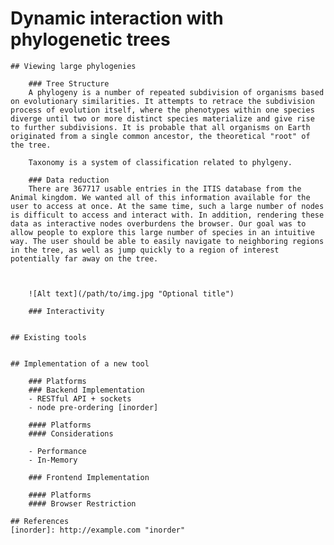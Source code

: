 # Dynamic interaction with phylogenetic trees


	## Viewing large phylogenies

		### Tree Structure
		A phylogeny is a number of repeated subdivision of organisms based on evolutionary similarities. It attempts to retrace the subdivision process of evolution itself, where the phenotypes within one species diverge until two or more distinct species materialize and give rise to further subdivisions. It is probable that all organisms on Earth originated from a single common ancestor, the theoretical "root" of the tree.

		Taxonomy is a system of classification related to phylgeny. 

		### Data reduction
		There are 367717 usable entries in the ITIS database from the Animal kingdom. We wanted all of this information available for the user to access at once. At the same time, such a large number of nodes is difficult to access and interact with. In addition, rendering these data as interactive nodes overburdens the browser. Our goal was to allow people to explore this large number of species in an intuitive way. The user should be able to easily navigate to neighboring regions in the tree, as well as jump quickly to a region of interest potentially far away on the tree. 



		![Alt text](/path/to/img.jpg "Optional title")

		### Interactivity


	## Existing tools


	## Implementation of a new tool

		### Platforms
		### Backend Implementation
		- RESTful API + sockets
		- node pre-ordering [inorder]

		#### Platforms
		#### Considerations

		- Performance
		- In-Memory

		### Frontend Implementation

		#### Platforms
		#### Browser Restriction

	## References
	[inorder]: http://example.com "inorder"




